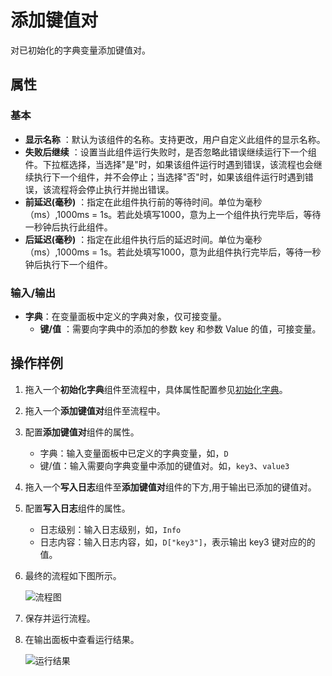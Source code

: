 # 添加键值对

对已初始化的字典变量添加键值对。

## 属性

### 基本

- **显示名称** ：默认为该组件的名称。支持更改，用户自定义此组件的显示名称。
- **失败后继续** ：设置当此组件运行失败时，是否忽略此错误继续运行下一个组件。下拉框选择，当选择"是"时，如果该组件运行时遇到错误，该流程也会继续执行下一个组件，并不会停止；当选择"否"时，如果该组件运行时遇到错误，该流程将会停止执行并抛出错误。
- **前延迟(毫秒)** ：指定在此组件执行前的等待时间。单位为毫秒（ms）,1000ms = 1s。若此处填写1000，意为上一个组件执行完毕后，等待一秒钟后执行此组件。
- **后延迟(毫秒)** ：指定在此组件执行后的延迟时间。单位为毫秒（ms）,1000ms = 1s。若此处填写1000，意为此组件执行完毕后，等待一秒钟后执行下一个组件。

### 输入/输出

- **字典**：在变量面板中定义的字典对象，仅可接变量。
    - **键/值** ：需要向字典中的添加的参数 key 和参数 Value 的值，可接变量。

## 操作样例

1. 拖入一个**初始化字典**组件至流程中，具体属性配置参见[初始化字典](CodeExecuter/../InitializeDictionaryActivity.md)。
2. 拖入一个**添加键值对**组件至流程中。
3. 配置**添加键值对**组件的属性。

   - 字典：输入变量面板中已定义的字典变量，如，`D`
   - 键/值：输入需要向字典变量中添加的键值对。如，`key3`、`value3`
4. 拖入一个**写入日志**组件至**添加键值对**组件的下方,用于输出已添加的键值对。
5. 配置**写入日志**组件的属性。

   - 日志级别：输入日志级别，如，`Info`
   - 日志内容：输入日志内容，如，`D["key3"]`，表示输出 key3 键对应的的值。
6. 最终的流程如下图所示。

   ![流程图](https://docimages.blob.core.chinacloudapi.cn/images/Activities/addkeyvalue20210111.png)

7. 保存并运行流程。
8. 在输出面板中查看运行结果。

   ![运行结果](https://docimages.blob.core.chinacloudapi.cn/images/Activities/addkeyvalueresult20210111.png)
